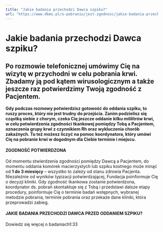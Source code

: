```yaml
---
title: "Jakie badania przechodzi Dawca szpiku?"
url: "https://www.dkms.pl/o-pobraniu/jest-zgodnosc/jakie-badania-przechodzi-dawca-szpiku"
---
```


# Jakie badania przechodzi Dawca szpiku?

## Po rozmowie telefonicznej umówimy Cię na wizytę w przychodni w celu pobrania krwi. Zbadamy ją pod kątem wirusologicznym a także jeszcze raz potwierdzimy Twoją zgodność z Pacjentem. 

**Gdy podczas rozmowy potwierdzisz gotowość do oddania szpiku, to ruszy proces, który nie jest trudny do przejścia. Zanim podzielisz się cząstką siebie z chorym, czeka Cię jeszcze oddanie kilku mililitrów krwi, w celu potwierdzenia zgodności tkankowej pomiędzy Tobą a Pacjentem, oznaczenia grupy krwi z czynnikiem Rh oraz wykluczenia chorób zakaźnych. Tu też możesz liczyć na pomoc koordynatora, który umówi Cię na pobranie krwi w dogodnym dla Ciebie terminie i miejscu.**


#### ZGODNOŚĆ POTWIERDZONA


Od momentu stwierdzenia zgodności pomiędzy Dawcą a Pacjentem, do momentu oddania komórek macierzystych lub szpiku kostnego może minąć od **1 do 3 miesięcy** – wszystko to zależy od stanu zdrowia Pacjenta. Niezależnie od wyników typizacji potwierdzającej, Fundacja poinformuje Cię o decyzji kliniki. Gdy zgodność tkankowa zostanie potwierdzona, koordynator ds. pobrań skontaktuje się z Tobą i przedstawi dalsze etapy procedury, poinformuje Cię o terminie badań wstępnych, wybranej metodzie pobrania, terminie pobrania oraz przekaże dane kliniki, która przeprowadzi zabieg.


#### JAKIE BADANIA PRZECHODZI DAWCA PRZED ODDANIEM SZPIKU?


Dowiedz się więcej o badaniach1:33

